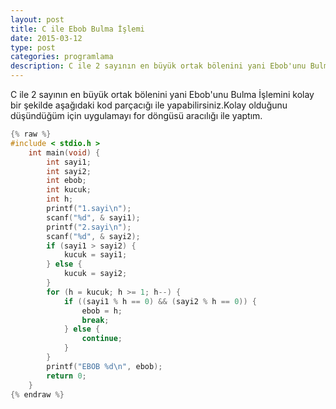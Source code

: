 ```yaml
---
layout: post
title: C ile Ebob Bulma İşlemi
date: 2015-03-12
type: post
categories: programlama
description: C ile 2 sayının en büyük ortak bölenini yani Ebob'unu Bulma İşlemini kolay bir şekilde aşağıdaki kod parçacığı ile
---
```


C ile 2 sayının en büyük ortak bölenini yani Ebob'unu Bulma İşlemini kolay bir şekilde aşağıdaki kod parçacığı ile yapabilirsiniz.Kolay olduğunu düşündüğüm için uygulamayı for döngüsü aracılığı ile yaptım.

```c
{% raw %}
#include < stdio.h >
    int main(void) {
        int sayi1;
        int sayi2;
        int ebob;
        int kucuk;
        int h;
        printf("1.sayi\n");
        scanf("%d", & sayi1);
        printf("2.sayi\n");
        scanf("%d", & sayi2);
        if (sayi1 > sayi2) {
            kucuk = sayi1;
        } else {
            kucuk = sayi2;
        }
        for (h = kucuk; h >= 1; h--) {
            if ((sayi1 % h == 0) && (sayi2 % h == 0)) {
                ebob = h;
                break;
            } else {
                continue;
            }
        }
        printf("EBOB %d\n", ebob);
        return 0;
    }
{% endraw %}
```
